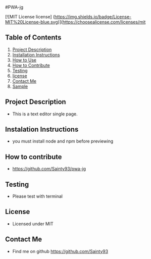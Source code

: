 #PWA-jg

[![MIT License license] (https://img.shields.io/badge/License-MIT%20License-blue.svg)](https://choosealicense.com/licenses/mit

## Table of Contents 
1. [Project Description](#project-description)
2. [Installation  Instructions](#installation-instructions)
3. [How to Use](#howt-to-use)
4. [How to Contribute](#howt-to-contribute)
5. [Testing](#testing)
6. [license](#license)
7. [Contact Me](#contact-me)
8. [Sample](#sample)

## Project Description
* This is a text editor single page.

## Instalation Instructions
* you must install node and npm before previewing

## How to contribute
* https://github.com/Sainty93/pwa-jg

## Testing
* Please test with terminal

## License
* Licensed under MIT

## Contact Me
* Find me on github https://github.com/Sainty93


